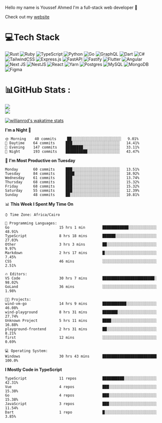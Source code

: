 Hello my name is Youssef Ahmed I'm a full-stack web developer 👋

Check out my [website](https://youssefahmed.vercel.app)
 
# 💻Tech Stack

![Rust](https://img.shields.io/badge/rust-%23000000.svg?style=for-the-badge&logo=rust&logoColor=white) ![Ruby](https://img.shields.io/badge/ruby-%23CC342D.svg?style=for-the-badge&logo=ruby&logoColor=white) ![TypeScript](https://img.shields.io/badge/typescript-%23007ACC.svg?style=for-the-badge&logo=typescript&logoColor=white) ![Python](https://img.shields.io/badge/python-3670A0?style=for-the-badge&logo=python&logoColor=ffdd54) ![Go](https://img.shields.io/badge/go-%2300ADD8.svg?style=for-the-badge&logo=go&logoColor=white) ![GraphQL](https://img.shields.io/badge/-GraphQL-E10098?style=for-the-badge&logo=graphql&logoColor=white) ![Dart](https://img.shields.io/badge/dart-%230175C2.svg?style=for-the-badge&logo=dart&logoColor=white) ![C#](https://img.shields.io/badge/c%23-%23239120.svg?style=for-the-badge&logo=c-sharp&logoColor=white) ![TailwindCSS](https://img.shields.io/badge/tailwindcss-%2338B2AC.svg?style=for-the-badge&logo=tailwind-css&logoColor=white) ![Express.js](https://img.shields.io/badge/express.js-%23404d59.svg?style=for-the-badge&logo=express&logoColor=%2361DAFB) ![FastAPI](https://img.shields.io/badge/FastAPI-005571?style=for-the-badge&logo=fastapi) ![Fastify](https://img.shields.io/badge/fastify-%23000000.svg?style=for-the-badge&logo=fastify&logoColor=white) ![Flutter](https://img.shields.io/badge/Flutter-%2302569B.svg?style=for-the-badge&logo=Flutter&logoColor=white) ![Angular](https://img.shields.io/badge/angular-%23DD0031.svg?style=for-the-badge&logo=angular&logoColor=white) ![Next JS](https://img.shields.io/badge/Next-black?style=for-the-badge&logo=next.js&logoColor=white) ![NestJS](https://img.shields.io/badge/nestjs-%23E0234E.svg?style=for-the-badge&logo=nestjs&logoColor=white) ![React](https://img.shields.io/badge/react-%2320232a.svg?style=for-the-badge&logo=react&logoColor=%2361DAFB) ![Yarn](https://img.shields.io/badge/yarn-%232C8EBB.svg?style=for-the-badge&logo=yarn&logoColor=white) ![Postgres](https://img.shields.io/badge/postgres-%23316192.svg?style=for-the-badge&logo=postgresql&logoColor=white) ![MySQL](https://img.shields.io/badge/mysql-%2300f.svg?style=for-the-badge&logo=mysql&logoColor=white) ![MongoDB](https://img.shields.io/badge/MongoDB-%234ea94b.svg?style=for-the-badge&logo=mongodb&logoColor=white)     ![Figma](https://img.shields.io/badge/figma-%23F24E1E.svg?style=for-the-badge&logo=figma&logoColor=white)

# 📊GitHub Stats :

![](https://github-readme-stats.vercel.app/api?username=joetifa2003&theme=tokyonight&hide_border=false&include_all_commits=false&count_private=false)<br/>
![](https://github-readme-streak-stats.herokuapp.com/?user=joetifa2003&theme=tokyonight&hide_border=false)<br/>

[![willianrod's wakatime stats](https://github-readme-stats.vercel.app/api/wakatime?username=joetifa2003&layout=compact)](https://github.com/anuraghazra/github-readme-stats)
<!--START_SECTION:waka-->
**I'm a Night 🦉** 

```text
🌞 Morning    40 commits     ██░░░░░░░░░░░░░░░░░░░░░░░   9.01% 
🌆 Daytime    64 commits     ███░░░░░░░░░░░░░░░░░░░░░░   14.41% 
🌃 Evening    147 commits    ████████░░░░░░░░░░░░░░░░░   33.11% 
🌙 Night      193 commits    ██████████░░░░░░░░░░░░░░░   43.47%

```
📅 **I'm Most Productive on Tuesday** 

```text
Monday       60 commits     ███░░░░░░░░░░░░░░░░░░░░░░   13.51% 
Tuesday      84 commits     ████░░░░░░░░░░░░░░░░░░░░░   18.92% 
Wednesday    61 commits     ███░░░░░░░░░░░░░░░░░░░░░░   13.74% 
Thursday     68 commits     ███░░░░░░░░░░░░░░░░░░░░░░   15.32% 
Friday       68 commits     ███░░░░░░░░░░░░░░░░░░░░░░   15.32% 
Saturday     55 commits     ███░░░░░░░░░░░░░░░░░░░░░░   12.39% 
Sunday       48 commits     ██░░░░░░░░░░░░░░░░░░░░░░░   10.81%

```


📊 **This Week I Spent My Time On** 

```text
⌚︎ Time Zone: Africa/Cairo

💬 Programming Languages: 
Go                       15 hrs 1 min        ████████████░░░░░░░░░░░░░   48.91% 
TypeScript               8 hrs 18 mins       ██████░░░░░░░░░░░░░░░░░░░   27.03% 
Other                    3 hrs 3 mins        ██░░░░░░░░░░░░░░░░░░░░░░░   9.97% 
Markdown                 2 hrs 17 mins       █░░░░░░░░░░░░░░░░░░░░░░░░   7.45% 
CSS                      46 mins             ░░░░░░░░░░░░░░░░░░░░░░░░░   2.51%

🔥 Editors: 
VS Code                  30 hrs 7 mins       ████████████████████████░   98.02% 
GoLand                   36 mins             ░░░░░░░░░░░░░░░░░░░░░░░░░   1.98%

🐱‍💻 Projects: 
wind-vm-go               14 hrs 9 mins       ███████████░░░░░░░░░░░░░░   46.08% 
wind-playground          8 hrs 31 mins       ███████░░░░░░░░░░░░░░░░░░   27.74% 
Unknown Project          5 hrs 11 mins       ████░░░░░░░░░░░░░░░░░░░░░   16.88% 
playground-frontend      2 hrs 31 mins       ██░░░░░░░░░░░░░░░░░░░░░░░   8.21% 
first                    12 mins             ░░░░░░░░░░░░░░░░░░░░░░░░░   0.69%

💻 Operating System: 
Windows                  30 hrs 43 mins      █████████████████████████   100.0%

```

**I Mostly Code in TypeScript** 

```text
TypeScript               11 repos            ██████████░░░░░░░░░░░░░░░   42.31% 
Vue                      4 repos             ███░░░░░░░░░░░░░░░░░░░░░░   15.38% 
Go                       4 repos             ███░░░░░░░░░░░░░░░░░░░░░░   15.38% 
JavaScript               3 repos             ███░░░░░░░░░░░░░░░░░░░░░░   11.54% 
Dart                     1 repo              █░░░░░░░░░░░░░░░░░░░░░░░░   3.85%

```



<!--END_SECTION:waka-->
